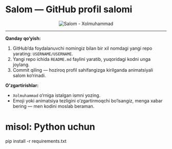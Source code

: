 # Salom — GitHub profil salomi

<p align="center">
  <img alt="Salom - Xolmuhammad" src="data:image/svg+xml;utf8,<svg xmlns='http://www.w3.org/2000/svg' width='800' height='160' viewBox='0 0 800 160'><style>.t{font:28px 'Segoe UI',Roboto,Arial,sans-serif;fill:#FFFFFF;font-weight:700}.sub{font:18px 'Segoe UI',Roboto,Arial,sans-serif;fill:#C9D1D9}</style><rect width='100%' height='100%' rx='12' fill='%230b1220'/><text x='40' y='58' class='t'>Salom, meni ismim Xolmuhammad</text><text x='40' y='92' class='sub'>Xush kelibsiz! 😊</text><!-- emojis groups --><g transform='translate(560,36)'><g><text x='0' y='28' font-size='34'>😀</text><animateTransform attributeName='transform' type='translate' values='0 0; 0 -12; 0 0' dur='1s' repeatCount='indefinite' /></g></g><g transform='translate(600,36)'><g><text x='0' y='28' font-size='34'>😂</text><animateTransform attributeName='transform' type='translate' values='0 0; 0 -14; 0 0' dur='1s' begin='0.15s' repeatCount='indefinite' /></g></g><g transform='translate(640,36)'><g><text x='0' y='28' font-size='34'>😍</text><animateTransform attributeName='transform' type='translate' values='0 0; 0 -10; 0 0' dur='1s' begin='0.3s' repeatCount='indefinite' /></g></g></svg>"/>
</p>

---

**Qanday qo‘yish:**
1. GitHub’da foydalanuvchi nomingiz bilan bir xil nomdagi yangi repo yarating: `USERNAME/USERNAME`.  
2. Yangi repo ichida `README.md` faylini yaratib, yuqoridagi kodni unga joylang.  
3. Commit qiling — hoziroq profil sahifangizga kirilganda animatsiyali salom ko‘rinadi.

**O'zgartirishlar:**
- `Xolmuhammad` o‘rniga istalgan ismni yozing.
- Emoji yoki animatsiya tezligini o‘zgartirmoqchi bo‘lsangiz, menga xabar bering — men kodini moslab beraman.
# misol: Python uchun
pip install -r requirements.txt
